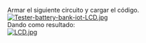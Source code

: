 Armar el siguiente circuito y cargar el código.
[![Tester-battery-bank-iot-LCD.jpg](https://i.postimg.cc/zvZb0G2R/Tester-battery-bank-iot-LCD.jpg)](https://postimg.cc/S2dxKkhy)  
Dando como resultado:  
[![LCD.jpg](https://i.postimg.cc/6qZM7qgj/LCD.jpg)](https://postimg.cc/ctsR2xsw)

